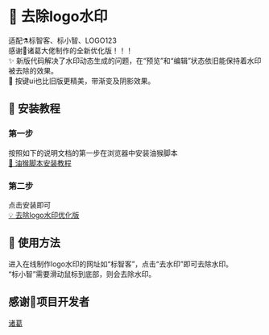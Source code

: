 # 🎉 去除logo水印
适配⚗标智客、标小智、LOGO123  
感谢🥰诸葛大佬制作的全新优化版！！！  
✨ 新版代码解决了水印动态生成的问题，在“预览”和“编辑”状态依旧能保持着水印被去除的效果。  
🎨 按键ui也比旧版更精美，带渐变及阴影效果。  

## 🐳 安装教程  
### 第一步  
按照如下的说明文档的第一步在浏览器中安装油猴脚本  
<a href= "https://greasyfork.org/zh-CN/help/installing-user-scripts">🙈 油猴脚本安装教程</a>
### 第二步  
点击安装即可  
<a href= "https://greasyfork.org/zh-CN/scripts/517879">💡 去除logo水印优化版</a>

## 🍱 使用方法  
进入在线制作logo水印的网址如“标智客”，点击“去水印”即可去除水印。  
“标小智”需要滑动鼠标到底部，则会去除水印。  

## 感谢🥰项目开发者
<a href= "https://greasyfork.org/zh-CN/users/1271291-%E8%AF%B8%E8%91%9B">诸葛</a>

